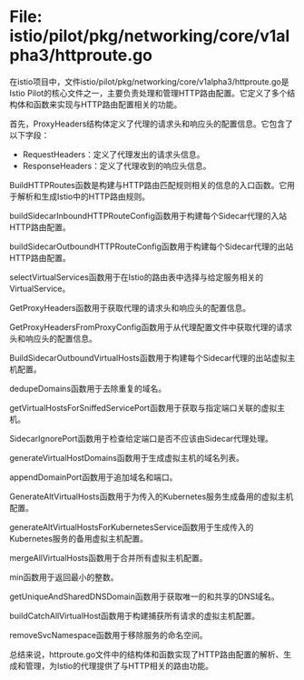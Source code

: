 # File: istio/pilot/pkg/networking/core/v1alpha3/httproute.go

在istio项目中，文件istio/pilot/pkg/networking/core/v1alpha3/httproute.go是Istio Pilot的核心文件之一，主要负责处理和管理HTTP路由配置。它定义了多个结构体和函数来实现与HTTP路由配置相关的功能。

首先，ProxyHeaders结构体定义了代理的请求头和响应头的配置信息。它包含了以下字段：
- RequestHeaders：定义了代理发出的请求头信息。
- ResponseHeaders：定义了代理收到的响应头信息。

BuildHTTPRoutes函数是构建与HTTP路由匹配规则相关的信息的入口函数。它用于解析和生成Istio中的HTTP路由规则。

buildSidecarInboundHTTPRouteConfig函数用于构建每个Sidecar代理的入站HTTP路由配置。

buildSidecarOutboundHTTPRouteConfig函数用于构建每个Sidecar代理的出站HTTP路由配置。

selectVirtualServices函数用于在Istio的路由表中选择与给定服务相关的VirtualService。

GetProxyHeaders函数用于获取代理的请求头和响应头的配置信息。

GetProxyHeadersFromProxyConfig函数用于从代理配置文件中获取代理的请求头和响应头的配置信息。

BuildSidecarOutboundVirtualHosts函数用于构建每个Sidecar代理的出站虚拟主机配置。

dedupeDomains函数用于去除重复的域名。

getVirtualHostsForSniffedServicePort函数用于获取与指定端口关联的虚拟主机。

SidecarIgnorePort函数用于检查给定端口是否不应该由Sidecar代理处理。

generateVirtualHostDomains函数用于生成虚拟主机的域名列表。

appendDomainPort函数用于追加域名和端口。

GenerateAltVirtualHosts函数用于为传入的Kubernetes服务生成备用的虚拟主机配置。

generateAltVirtualHostsForKubernetesService函数用于生成传入的Kubernetes服务的备用虚拟主机配置。

mergeAllVirtualHosts函数用于合并所有虚拟主机配置。

min函数用于返回最小的整数。

getUniqueAndSharedDNSDomain函数用于获取唯一的和共享的DNS域名。

buildCatchAllVirtualHost函数用于构建捕获所有请求的虚拟主机配置。

removeSvcNamespace函数用于移除服务的命名空间。

总结来说，httproute.go文件中的结构体和函数实现了HTTP路由配置的解析、生成和管理，为Istio的代理提供了与HTTP相关的路由功能。

